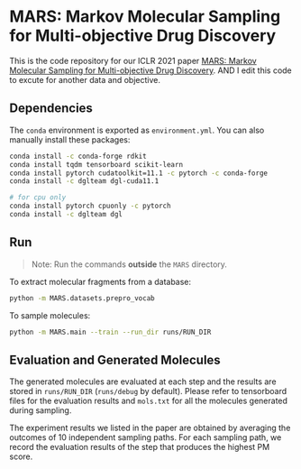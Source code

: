 # MARS: Markov Molecular Sampling for Multi-objective Drug Discovery

This is the code repository for our ICLR 2021 paper [MARS: Markov Molecular Sampling for Multi-objective Drug Discovery](https://openreview.net/pdf?id=kHSu4ebxFXY). 
AND I edit this code to excute for another data and objective.
## Dependencies

The `conda` environment is exported as `environment.yml`. You can also manually install these packages:

```bash
conda install -c conda-forge rdkit
conda install tqdm tensorboard scikit-learn
conda install pytorch cudatoolkit=11.1 -c pytorch -c conda-forge
conda install -c dglteam dgl-cuda11.1

# for cpu only
conda install pytorch cpuonly -c pytorch
conda install -c dglteam dgl
```

## Run

> Note: Run the commands **outside** the `MARS` directory.

To extract molecular fragments from a database:

```bash
python -m MARS.datasets.prepro_vocab
```

To sample molecules:

```bash
python -m MARS.main --train --run_dir runs/RUN_DIR
```

## Evaluation and Generated Molecules

The generated molecules are evaluated at each step and the results are stored in `runs/RUN_DIR` (`runs/debug` by default). Please refer to tensorboard files for the evaluation results and `mols.txt` for all the molecules generated during sampling. 

The experiment results we listed in the paper are obtained by averaging the outcomes of 10 independent sampling paths. For each sampling path, we record the evaluation results of the step that produces the highest PM score. 

